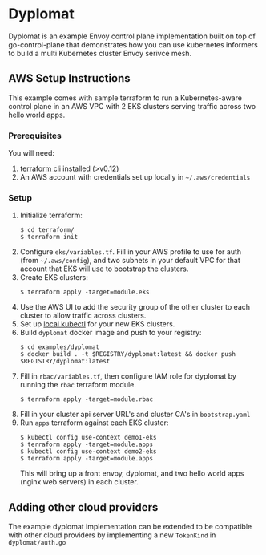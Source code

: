 # Dyplomat

Dyplomat is an example Envoy control plane implementation built on top of go-control-plane that demonstrates how you can use kubernetes informers to build a multi Kubernetes cluster Envoy serivce mesh.

## AWS Setup Instructions

This example comes with sample terraform to run a Kubernetes-aware control plane in an AWS VPC with 2 EKS clusters serving traffic across two hello world apps.

### Prerequisites

You will need:
1. [terraform cli](https://www.terraform.io/downloads.html) installed (>v0.12)
1. An AWS account with credentials set up locally in `~/.aws/credentials`

### Setup

1. Initialize terraform: 
    ```
    $ cd terraform/
    $ terraform init
    ```
1. Configure `eks/variables.tf`. Fill in your AWS profile to use for auth (from `~/.aws/config`), and two subnets in your default VPC for that account that EKS will use to bootstrap the clusters.
1. Create EKS clusters:
    ```
    $ terraform apply -target=module.eks
    ```
1. Use the AWS UI to add the security group of the other cluster to each cluster to allow traffic across clusters.
1. Set up [local kubectl](https://docs.aws.amazon.com/eks/latest/userguide/create-kubeconfig.html) for your new EKS clusters.
1. Build `dyplomat` docker image and push to your registry:
    ```
    $ cd examples/dyplomat
    $ docker build . -t $REGISTRY/dyplomat:latest && docker push $REGISTRY/dyplomat:latest
    ```
1. Fill in `rbac/variables.tf`, then configure IAM role for dyplomat by running the `rbac` terraform module.
    ```
    $ terraform apply -target=module.rbac
    ```
1. Fill in your cluster api server URL's and cluster CA's in `bootstrap.yaml`
1. Run `apps` terraform against each EKS cluster:
    ```
    $ kubectl config use-context demo1-eks
    $ terraform apply -target=module.apps
    $ kubectl config use-context demo2-eks
    $ terraform apply -target=module.apps
    ```
    This will bring up a front envoy, dyplomat, and two hello world apps (nginx web servers) in each cluster.

## Adding other cloud providers

The example dyplomat implementation can be extended to be compatible with other cloud providers by implementing a new `TokenKind` in `dyplomat/auth.go`

